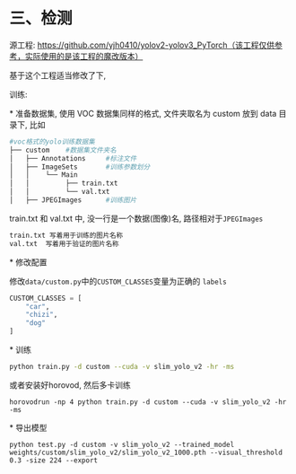  # **三、检测**

源工程: https://github.com/yjh0410/yolov2-yolov3_PyTorch（该工程仅供参考，实际使用的是该工程的魔改版本）

基于这个工程适当修改了下,

训练:

\* 准备数据集, 使用 VOC 数据集同样的格式, 文件夹取名为 custom 放到 data 目录下, 比如

~~~ bash
#voc格式的yolo训练数据集
├── custom    #数据集文件夹名
│   ├── Annotations		#标注文件
│   ├── ImageSets		#训练参数划分
│   │    └── Main
│   │         ├── train.txt
│   │         └── val.txt
│   ├── JPEGImages		#训练图片
~~~

train.txt 和 val.txt 中, 没一行是一个数据(图像)名, 路径相对于`JPEGImages`
~~~ bash
train.txt 写着用于训练的图片名称
val.txt  写着用于验证的图片名称
~~~
\* 修改配置

修改`data/custom.py`中的`CUSTOM_CLASSES`变量为正确的 `labels`
~~~ python
CUSTOM_CLASSES = [
    "car",
    "chizi",
    "dog"
]
~~~

\* 训练

~~~ bash
python train.py -d custom --cuda -v slim_yolo_v2 -hr -ms
~~~

或者安装好horovod, 然后多卡训练

~~~ ba
horovodrun -np 4 python train.py -d custom --cuda -v slim_yolo_v2 -hr -ms
~~~

\* 导出模型

~~~ ba
python test.py -d custom -v slim_yolo_v2 --trained_model weights/custom/slim_yolo_v2/slim_yolo_v2_1000.pth --visual_threshold 0.3 -size 224 --export
~~~




